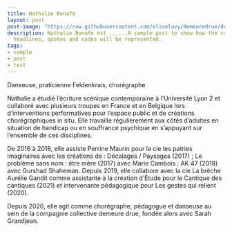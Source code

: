 ```yaml
---
title: Nathalie Bonafé
layout: post
post-image: "https://raw.githubusercontent.com/eliselavy/demeuredrue/develop/assets/images/nathalie.jpg"
description: Nathalie Bonafé est ......A sample post to show how the content will look and how will different
  headlines, quotes and codes will be represented.
tags:
- sample
- post
- test
---
```


Danseuse, praticienne Feldenkrais, chorégraphe

Nathalie a étudié l’écriture scénique contemporaine à l’Université Lyon 2 et collaboré avec plusieurs troupes en France et en Belgique lors d’interventions performatives pour l’espace public et de créations chorégraphiques in situ. Elle travaille régulièrement aux côtés d’adultes en situation de handicap ou en souffrance psychique en s’appuyant sur l’ensemble de ces disciplines.

De 2016 à 2018, elle assiste Perrine Maurin pour la cie les patries imaginaires avec les créations de : Décalages / Paysages (2017) ; Le problème sans nom : être mère (2017) avec Marie Cambois ; AK 47 (2018) avec Gurshad Shaheman. Depuis 2019, elle collabore avec la cie La brèche Aurélie Gandit comme assistante à la création d’Étude pour le Cantique des cantiques (2021) et intervenante pédagogique pour Les gestes qui relient (2020).

Depuis 2020, elle agit comme chorégraphe, pédagogue et danseuse au sein de la compagnie collective demeure drue, fondée alors avec Sarah Grandjean.
